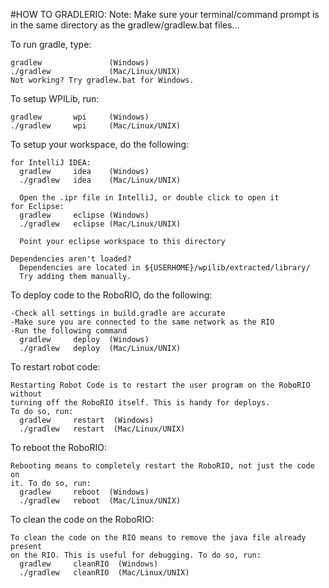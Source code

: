 #HOW TO GRADLERIO:
  Note: Make sure your terminal/command prompt is in the
  same directory as the gradlew/gradlew.bat files...

To run gradle, type:

    gradlew               (Windows)
    ./gradlew             (Mac/Linux/UNIX)
    Not working? Try gradlew.bat for Windows.
    
To setup WPILib, run:

    gradlew       wpi     (Windows)
    ./gradlew     wpi     (Mac/Linux/UNIX)

To setup your workspace, do the following:
    
    for IntelliJ IDEA:
      gradlew     idea    (Windows)
      ./gradlew   idea    (Mac/Linux/UNIX)

      Open the .ipr file in IntelliJ, or double click to open it
    for Eclipse:
      gradlew     eclipse (Windows)
      ./gradlew   eclipse (Mac/Linux/UNIX)

      Point your eclipse workspace to this directory

    Dependencies aren't loaded?
      Dependencies are located in ${USERHOME}/wpilib/extracted/library/
      Try adding them manually.

To deploy code to the RoboRIO, do the following:

    -Check all settings in build.gradle are accurate
    -Make sure you are connected to the same network as the RIO
    -Run the following command
      gradlew     deploy  (Windows)
      ./gradlew   deploy  (Mac/Linux/UNIX)

To restart robot code:

    Restarting Robot Code is to restart the user program on the RoboRIO without
    turning off the RoboRIO itself. This is handy for deploys.
    To do so, run:
      gradlew     restart  (Windows)
      ./gradlew   restart  (Mac/Linux/UNIX)

To reboot the RoboRIO:

    Rebooting means to completely restart the RoboRIO, not just the code on
    it. To do so, run:
      gradlew     reboot  (Windows)
      ./gradlew   reboot  (Mac/Linux/UNIX)

To clean the code on the RoboRIO:

    To clean the code on the RIO means to remove the java file already present
    on the RIO. This is useful for debugging. To do so, run:
      gradlew     cleanRIO  (Windows)
      ./gradlew   cleanRIO  (Mac/Linux/UNIX)
